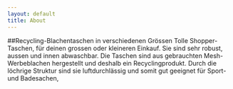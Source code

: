 ```yaml
---
layout: default
title: About
---
```


##Recycling-Blachentaschen in verschiedenen Grössen
Tolle Shopper-Taschen, für deinen grossen oder kleineren Einkauf. Sie sind sehr robust, aussen und innen abwaschbar. 
Die Taschen sind aus gebrauchten Mesh-Werbeblachen hergestellt und deshalb ein Recyclingprodukt. Durch die löchrige Struktur sind sie 
luftdurchlässig und somit gut geeignet für Sport- und Badesachen, 














